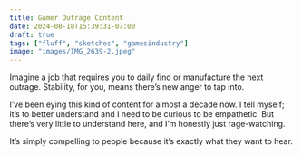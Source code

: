```yaml
---
title: Gamer Outrage Content 
date: 2024-08-18T15:39:31-07:00
draft: true
tags: ["fluff", "sketches", "gamesindustry"]
image: "images/IMG_2639-2.jpeg"
---
```


Imagine a job that requires you to daily find or manufacture the next outrage. Stability, for you, means there’s new anger to tap into.

I’ve been eying this kind of content for almost a decade now. I tell myself; it’s to better understand and I need to be curious to be empathetic. But there’s very little to understand here, and I’m honestly just rage-watching.

It’s simply compelling to people because it’s exactly what they want to hear. 